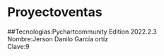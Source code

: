 # Proyectoventas<br>
##Tecnologias:Pychartcommunity Edition 2022.2.3<br>
Nombre:Jerson Danilo García ortíz<br>
Clave:9<br>

